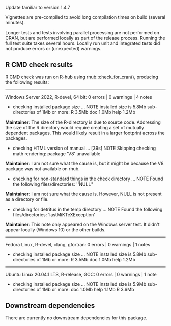 Update familiar to version 1.4.7

Vignettes are pre-compiled to avoid long compilation times on build (several minutes).

Longer tests and tests involving parallel processing are not performed on CRAN, but are performed locally as part of the release process. Running the full test suite takes several hours. Locally run unit and integrated tests did not produce errors or (unexpected) warnings.



## R CMD check results

R CMD check was run on R-hub using rhub::check_for_cran(), producing the following results:

----------------------------------
Windows Server 2022, R-devel, 64 bit:
0 errors | 0 warnings | 4 notes

* checking installed package size ... NOTE
  installed size is  5.8Mb
  sub-directories of 1Mb or more:
    R      3.5Mb
    doc    1.0Mb
    help   1.2Mb

**Maintainer**: The size of the R-directory is due to source code. Addressing the size of the R directory would require creating a set of mutually dependent packages. This would likely result in a larger footprint across the packages.  

* checking HTML version of manual ... [39s] NOTE
Skipping checking math rendering: package 'V8' unavailable

**Maintainer**: I am not sure what the cause is, but it might be because the V8 package was not available on rhub.

* checking for non-standard things in the check directory ... NOTE
Found the following files/directories:
  ''NULL''

**Maintainer**: I am not sure what the cause is. However, NULL is not present as a directory or file.  

* checking for detritus in the temp directory ... NOTE
Found the following files/directories:
  'lastMiKTeXException'

**Maintainer**: This note only appeared on the Windows server test. It didn't appear locally (Windows 10) or the other builds.



----------------------------------
Fedora Linux, R-devel, clang, gfortran:
0 errors | 0 warnings | 1 notes

* checking installed package size ... NOTE
  installed size is  5.8Mb
  sub-directories of 1Mb or more:
    R      3.5Mb
    doc    1.0Mb
    help   1.2Mb



----------------------------------
Ubuntu Linux 20.04.1 LTS, R-release, GCC:
0 errors | 0 warnings | 1 note

* checking installed package size ... NOTE
  installed size is  5.9Mb
  sub-directories of 1Mb or more:
    doc    1.0Mb
    help   1.1Mb
    R      3.6Mb



## Downstream dependencies

There are currently no downstream dependencies for this package.
